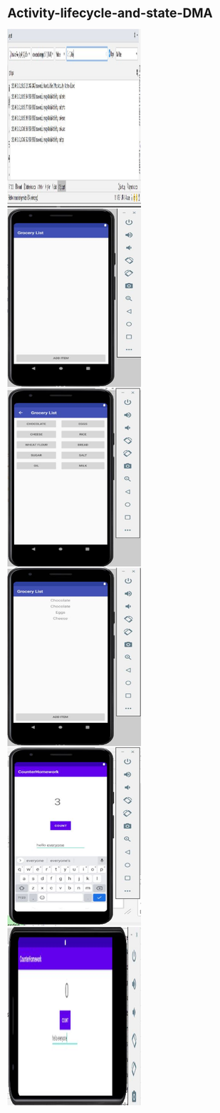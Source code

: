 # Activity-lifecycle-and-state-DMA
<img src="./task1.JPG" alt="alt text" width="300" height="400" />
<img src="./challenge.JPG" alt="alt text" width="300" height="400" />
<img src="./challenge1.JPG" alt="alt text" width="300" height="400" />
<img src="./challenge2.JPG" alt="alt text" width="300" height="400" />
<img src="./homework.JPG" alt="alt text" width="300" height="400" />
<img src="./homework1.JPG" alt="alt text" width="300" height="400" />
